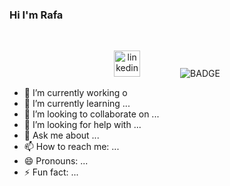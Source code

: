 ### Hi I'm Rafa 

<br>

<p align="center">
  <a href="https://www.linkedin.com/in/rafael-hernandez-82705baa/">
    <img src="https://www.google.com/url?sa=i&url=https%3A%2F%2Fdwglogo.com%2Flinkedin%2F&psig=AOvVaw1AMXzPTv3T49uSj-7eo7Yz&ust=1602418293844000&source=images&cd=vfe&ved=0CAIQjRxqFwoTCOj-27v_qewCFQAAAAAdAAAAABAS" alt="linkedin" hspace="30" height="42" width="42"></a>
  <img src="https://img.shields.io/badge/Ready-for%20Develop!-blue" alt="BADGE" hspace="30">
</p>



- 🔭 I’m currently working o
- 🌱 I’m currently learning ...
- 👯 I’m looking to collaborate on ...
- 🤔 I’m looking for help with ...
- 💬 Ask me about ...
- 📫 How to reach me: ...
- 😄 Pronouns: ...
- ⚡ Fun fact: ...
